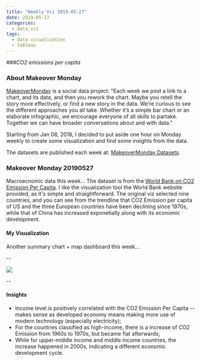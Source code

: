 ```yaml
---
title: "Weekly Viz 2019-05-27"
date: 2019-05-27
categories:
  - data_viz
tags:
  - data visualization
  - tableau
---
```


###*CO2 emissions per capita*


### About Makeover Monday

[MakeoverMonday](http://www.makeovermonday.co.uk/) is a social data project:
"Each week we post a link to a chart, and its data, and then you rework the chart.
Maybe you retell the story more effectively, or find a new story in the data.
We’re curious to see the different approaches you all take. Whether it’s a simple bar chart or an elaborate infographic, we encourage everyone of all skills to partake.
Together we can have broader conversations about and with data."

Starting from Jan 08, 2018, I decided to put aside one hour on Monday weekly to create some visualization and find some insights from the data.

The datasets are published each week at: [MakeoverMonday Datasets](http://www.makeovermonday.co.uk/data/).

### Makeover Monday 20190527

Macroecnomic data this week... The dataset is from the [World Bank on CO2 Emission Per Capita](https://data.worldbank.org/indicator/EN.ATM.CO2E.PC?end=2014&locations=AU-BE-CA-CN-DK-DE-IN-MX-US&start=1960&view=chart). I like the visualization tool the World Bank website provided, as it's simple and straightforward. The original viz selected nine countries, and you can see from the trendline that CO2 Emission per capita of US and the three European countries have been declining since 1970s, while that of China has increased exponetially along with its economic development.    

#### My Visualization

Another summary chart + map dashboard this week... 

--  
<div class='tableauPlaceholder' id='viz1558998675131' style='position: relative'>
<noscript><a href='#'>
  <img alt=' ' src='https:&#47;&#47;public.tableau.com&#47;static&#47;images&#47;Ma&#47;MakeOverMonday20190527&#47;C02EmissionPerCapita&#47;1_rss.png' style='border: none' />
</a></noscript>
<object class='tableauViz'  style='display:none;'>
  <param name='host_url' value='https%3A%2F%2Fpublic.tableau.com%2F' />
  <param name='embed_code_version' value='3' /> 
  <param name='site_root' value='' />
  <param name='name' value='MakeOverMonday20190527&#47;C02EmissionPerCapita' />
  <param name='tabs' value='no' />
  <param name='toolbar' value='yes' />
  <param name='static_image' value='https:&#47;&#47;public.tableau.com&#47;static&#47;images&#47;Ma&#47;MakeOverMonday20190527&#47;C02EmissionPerCapita&#47;1.png' />
  <param name='animate_transition' value='yes' />
  <param name='display_static_image' value='yes' />
  <param name='display_spinner' value='yes' />
  <param name='display_overlay' value='yes' />
  <param name='display_count' value='yes' />
</object></div>            
<script type='text/javascript'>               
  var divElement = document.getElementById('viz1558998675131');    
  var vizElement = divElement.getElementsByTagName('object')[0];       
  vizElement.style.width='800px';vizElement.style.height='827px';      
  var scriptElement = document.createElement('script');                  
  scriptElement.src = 'https://public.tableau.com/javascripts/api/viz_v1.js';    
  vizElement.parentNode.insertBefore(scriptElement, vizElement);              
</script>
  
--  

#### Insights
* Income level is positively correlated with the CO2 Emission Per Capita -- makes sense as developed economy means making more use of modern technology (especially electricity);  
* For the countries classified as high-income, there is a increase of CO2 Emission from 1960s to 1970s, but became flat afterwards;  
* While for upper-middle income and middle income countries, the increase happened in 2000s, indicating a different economic development cycle.  

